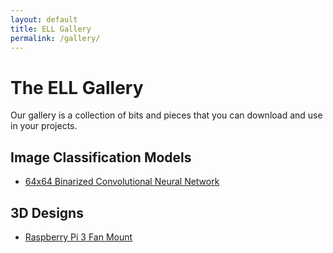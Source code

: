 ```yaml
---
layout: default
title: ELL Gallery
permalink: /gallery/
---
```


# The ELL Gallery

Our gallery is a collection of bits and pieces that you can download and use in your projects. 

## Image Classification Models

* [64x64 Binarized Convolutional Neural Network](/ELL/gallery/VGG-16)

## 3D Designs

* [Raspberry Pi 3 Fan Mount](/ELL/gallery/Raspberry-Pi-3-Fan-Mount)
